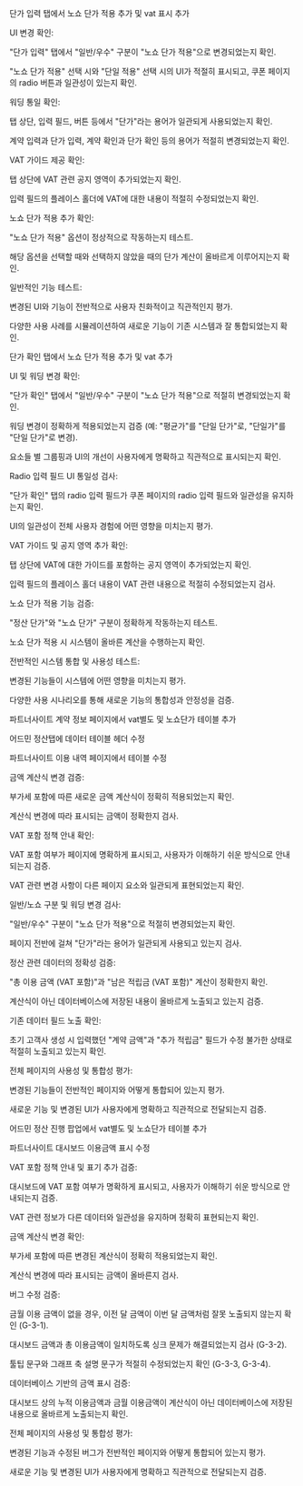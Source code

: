 단가 입력 탭에서 노쇼 단가 적용 추가 및 vat 표시 추가

UI 변경 확인:

"단가 입력" 탭에서 "일반/우수" 구분이 "노쇼 단가 적용"으로 변경되었는지 확인.

"노쇼 단가 적용" 선택 시와 "단일 적용" 선택 시의 UI가 적절히 표시되고, 쿠폰 페이지의 radio 버튼과 일관성이 있는지 확인.

  

워딩 통일 확인:

탭 상단, 입력 필드, 버튼 등에서 "단가"라는 용어가 일관되게 사용되었는지 확인.

계약 입력과 단가 입력, 계약 확인과 단가 확인 등의 용어가 적절히 변경되었는지 확인.

VAT 가이드 제공 확인:

탭 상단에 VAT 관련 공지 영역이 추가되었는지 확인.

입력 필드의 플레이스 홀더에 VAT에 대한 내용이 적절히 수정되었는지 확인.

노쇼 단가 적용 추가 확인:

"노쇼 단가 적용" 옵션이 정상적으로 작동하는지 테스트.

해당 옵션을 선택할 때와 선택하지 않았을 때의 단가 계산이 올바르게 이루어지는지 확인.

일반적인 기능 테스트:

변경된 UI와 기능이 전반적으로 사용자 친화적이고 직관적인지 평가.

다양한 사용 사례를 시뮬레이션하여 새로운 기능이 기존 시스템과 잘 통합되었는지 확인.

  

단가 확인 탭에서 노쇼 단가 적용 추가 및 vat 추가

UI 및 워딩 변경 확인:

"단가 확인" 탭에서 "일반/우수" 구분이 "노쇼 단가 적용"으로 적절히 변경되었는지 확인.

워딩 변경이 정확하게 적용되었는지 검증 (예: "평균가"를 "단일 단가"로, "단일가"를 "단일 단가"로 변경).

요소들 별 그룹핑과 UI의 개선이 사용자에게 명확하고 직관적으로 표시되는지 확인.

  

Radio 입력 필드 UI 통일성 검사:

"단가 확인" 탭의 radio 입력 필드가 쿠폰 페이지의 radio 입력 필드와 일관성을 유지하는지 확인.

UI의 일관성이 전체 사용자 경험에 어떤 영향을 미치는지 평가.

VAT 가이드 및 공지 영역 추가 확인:

탭 상단에 VAT에 대한 가이드를 포함하는 공지 영역이 추가되었는지 확인.

입력 필드의 플레이스 홀더 내용이 VAT 관련 내용으로 적절히 수정되었는지 검사.

  

노쇼 단가 적용 기능 검증:

"정산 단가"와 "노쇼 단가" 구분이 정확하게 작동하는지 테스트.

노쇼 단가 적용 시 시스템이 올바른 계산을 수행하는지 확인.

전반적인 시스템 통합 및 사용성 테스트:

변경된 기능들이 시스템에 어떤 영향을 미치는지 평가.

다양한 사용 시나리오를 통해 새로운 기능의 통합성과 안정성을 검증.

  

파트너사이트 계약 정보 페이지에서 vat별도 및 노쇼단가 테이블 추가

  

어드민 정산탭에 데이터 테이블 헤더 수정

  

파트너사이트 이용 내역 페이지에서 테이블 수정

금액 계산식 변경 검증:

부가세 포함에 따른 새로운 금액 계산식이 정확히 적용되었는지 확인.

계산식 변경에 따라 표시되는 금액이 정확한지 검사.

  

VAT 포함 정책 안내 확인:

VAT 포함 여부가 페이지에 명확하게 표시되고, 사용자가 이해하기 쉬운 방식으로 안내되는지 검증.

VAT 관련 변경 사항이 다른 페이지 요소와 일관되게 표현되었는지 확인.

  

일반/노쇼 구분 및 워딩 변경 검사:

"일반/우수" 구분이 "노쇼 단가 적용"으로 적절히 변경되었는지 확인.

페이지 전반에 걸쳐 "단가"라는 용어가 일관되게 사용되고 있는지 검사.

  

정산 관련 데이터의 정확성 검증:

"총 이용 금액 (VAT 포함)"과 "남은 적립금 (VAT 포함)" 계산이 정확한지 확인.

계산식이 아닌 데이터베이스에 저장된 내용이 올바르게 노출되고 있는지 검증.

  

기존 데이터 필드 노출 확인:

초기 고객사 생성 시 입력했던 "계약 금액"과 "추가 적립금" 필드가 수정 불가한 상태로 적절히 노출되고 있는지 확인.

  

전체 페이지의 사용성 및 통합성 평가:

변경된 기능들이 전반적인 페이지와 어떻게 통합되어 있는지 평가.

새로운 기능 및 변경된 UI가 사용자에게 명확하고 직관적으로 전달되는지 검증.

  

어드민 정산 진행 팝업에서 vat별도 및 노쇼단가 테이블 추가

  

파트너사이트 대시보드 이용금액 표시 수정

VAT 포함 정책 안내 및 표기 추가 검증:

대시보드에 VAT 포함 여부가 명확하게 표시되고, 사용자가 이해하기 쉬운 방식으로 안내되는지 검증.

VAT 관련 정보가 다른 데이터와 일관성을 유지하며 정확히 표현되는지 확인.

  

금액 계산식 변경 확인:

부가세 포함에 따른 변경된 계산식이 정확히 적용되었는지 확인.

계산식 변경에 따라 표시되는 금액이 올바른지 검사.

  

버그 수정 검증:

금월 이용 금액이 없을 경우, 이전 달 금액이 이번 달 금액처럼 잘못 노출되지 않는지 확인 (G-3-1).

대시보드 금액과 총 이용금액이 일치하도록 싱크 문제가 해결되었는지 검사 (G-3-2).

툴팁 문구와 그래프 축 설명 문구가 적절히 수정되었는지 확인 (G-3-3, G-3-4).

  

데이터베이스 기반의 금액 표시 검증:

대시보드 상의 누적 이용금액과 금월 이용금액이 계산식이 아닌 데이터베이스에 저장된 내용으로 올바르게 노출되는지 확인.

  

전체 페이지의 사용성 및 통합성 평가:

변경된 기능과 수정된 버그가 전반적인 페이지와 어떻게 통합되어 있는지 평가.

새로운 기능 및 변경된 UI가 사용자에게 명확하고 직관적으로 전달되는지 검증.